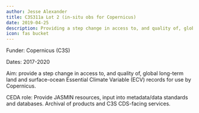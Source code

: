 ```yaml
---
author: Jesse Alexander
title: C3S311a Lot 2 (in-situ obs for Copernicus)
date: 2019-04-25
description: Providing a step change in access to, and quality of, global long-term land and surface-ocean Essential Climate Variable (ECV) records
icon: fas bucket
---
```

Funder: Copernicus (C3S)

Dates: 2017-2020

Aim: provide a step change in access to, and quality of, global long-term land and surface-ocean Essential Climate Variable (ECV) records for use by Copernicus.

CEDA role: Provide JASMIN resources, input into metadata/data standards and databases. Archival of products and C3S CDS-facing services.

